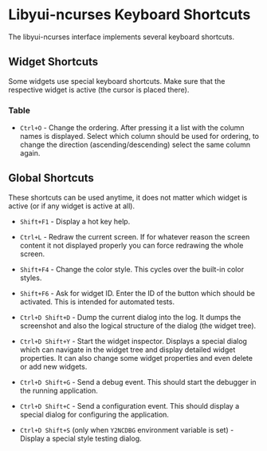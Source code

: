 # Libyui-ncurses Keyboard Shortcuts

The libyui-ncurses interface implements several keyboard shortcuts.

## Widget Shortcuts

Some widgets use special keyboard shortcuts. Make sure that the respective
widget is active (the cursor is placed there).

### Table

- `Ctrl+O` - Change the ordering. After pressing it a list with the column
  names is displayed. Select which column should be used for ordering, to
  change the direction (ascending/descending) select the same column again.

## Global Shortcuts

These shortcuts can be used anytime, it does not matter which widget is active
(or if any widget is active at all).

- `Shift+F1` - Display a hot key help.

- `Ctrl+L` - Redraw the current screen. If for whatever reason the screen
  content it not displayed properly you can force redrawing the whole screen.

- `Shift+F4` - Change the color style. This cycles over the built-in color styles.

- `Shift+F6` - Ask for widget ID. Enter the ID of the button which should be
  activated. This is intended for automated tests.

- `Ctrl+D Shift+D` - Dump the current dialog into the log. It dumps the screenshot
  and also the logical structure of the dialog (the widget tree).

- `Ctrl+D Shift+Y` - Start the widget inspector. Displays a special dialog which
  can navigate in the widget tree and display detailed widget properties. It can
  also change some widget properties and even delete or add new widgets.

- `Ctrl+D Shift+G` - Send a debug event. This should start the debugger in the
  running application.

- `Ctrl+D Shift+C` - Send a configuration event. This should display a special
  dialog for configuring the application.

- `Ctrl+D Shift+S` (only when `Y2NCDBG` environment variable is set) - Display
  a special style testing dialog.
